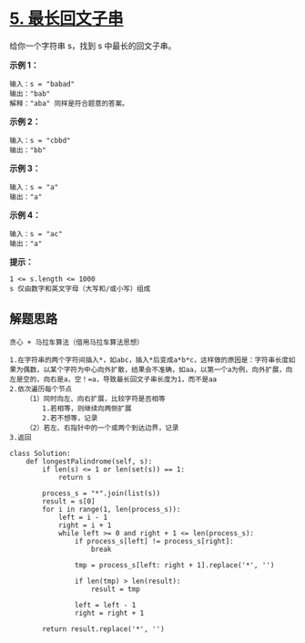 # [5. 最长回文子串](https://leetcode-cn.com/problems/longest-palindromic-substring/)

给你一个字符串 s，找到 s 中最长的回文子串。

 

**示例 1：**

```
输入：s = "babad"
输出："bab"
解释："aba" 同样是符合题意的答案。
```

**示例 2：**

```
输入：s = "cbbd"
输出："bb"
```

**示例 3：**

```
输入：s = "a"
输出："a"
```

**示例 4：**

```
输入：s = "ac"
输出："a"
```

**提示：**

```
1 <= s.length <= 1000
s 仅由数字和英文字母（大写和/或小写）组成
```



## 解题思路

```
贪心 + 马拉车算法（借用马拉车算法思想）
```

```
1.在字符串的两个字符间插入*，如abc，插入*后变成a*b*c，这样做的原因是：字符串长度如果为偶数，以某个字符为中心向外扩散，结果会不准确，如aa，以第一个a为例，向外扩展，向左是空的，向右是a，空！=a，导致最长回文子串长度为1，而不是aa
2.依次遍历每个节点
	（1）同时向左、向右扩展，比较字符是否相等
		1.若相等，则继续向两侧扩展
		2.若不想等，记录
	（2）若左、右指针中的一个或两个到达边界，记录
3.返回
```



```
class Solution:
    def longestPalindrome(self, s):
        if len(s) <= 1 or len(set(s)) == 1:
            return s
        
        process_s = "*".join(list(s))
        result = s[0]
        for i in range(1, len(process_s)):
            left = i - 1
            right = i + 1
            while left >= 0 and right + 1 <= len(process_s):
                if process_s[left] != process_s[right]:
                    break

                tmp = process_s[left: right + 1].replace('*', '')

                if len(tmp) > len(result):
                    result = tmp

                left = left - 1
                right = right + 1

        return result.replace('*', '')
```


